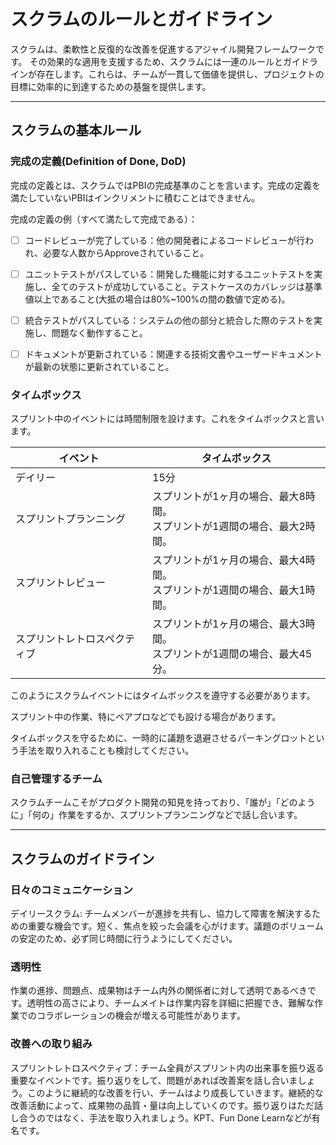# スクラムのルールとガイドライン

スクラムは、柔軟性と反復的な改善を促進するアジャイル開発フレームワークです。
その効果的な適用を支援するため、スクラムには一連のルールとガイドラインが存在します。これらは、チームが一貫して価値を提供し、プロジェクトの目標に効率的に到達するための基盤を提供します。

---

## スクラムの基本ルール

### 完成の定義(Definition of Done, DoD)

完成の定義とは、スクラムではPBIの完成基準のことを言います。完成の定義を満たしていないPBIはインクリメントに積むことはできません。

完成の定義の例（すべて満たして完成である）：
- [ ] コードレビューが完了している：他の開発者によるコードレビューが行われ、必要な人数からApproveされていること。
- [ ] ユニットテストがパスしている：開発した機能に対するユニットテストを実施し、全てのテストが成功していること。テストケースのカバレッジは基準値以上であること(大抵の場合は80%~100%の間の数値で定める)。
- [ ] 統合テストがパスしている：システムの他の部分と統合した際のテストを実施し、問題なく動作すること。
- [ ] ドキュメントが更新されている：関連する技術文書やユーザードキュメントが最新の状態に更新されていること。


### タイムボックス

<!-- スプリントという固定された期間（通常は1〜4週間）で作業を行います。この期間は変更されず、一貫して守られるべきです。 -->

スプリント中のイベントには時間制限を設けます。これをタイムボックスと言います。

|イベント|タイムボックス|
|---|---|
|デイリー|15分|
|スプリントプランニング|スプリントが1ヶ月の場合、最大8時間。<br>スプリントが1週間の場合、最大2時間。|
|スプリントレビュー|スプリントが1ヶ月の場合、最大4時間。<br>スプリントが1週間の場合、最大1時間。|
|スプリントレトロスペクティブ|スプリントが1ヶ月の場合、最大3時間。<br>スプリントが1週間の場合、最大45分。|


このようにスクラムイベントにはタイムボックスを遵守する必要があります。

スプリント中の作業、特にペアプロなどでも設ける場合があります。

タイムボックスを守るために、一時的に議題を退避させるパーキングロットという手法を取り入れることも検討してください。

### 自己管理するチーム

スクラムチームこそがプロダクト開発の知見を持っており、「誰が」「どのように」「何の」作業をするか、スプリントプランニングなどで話し合います。

---

## スクラムのガイドライン

### 日々のコミュニケーション

デイリースクラム: チームメンバーが進捗を共有し、協力して障害を解決するための重要な機会です。短く、焦点を絞った会議を心がけます。議題のボリュームの安定のため、必ず同じ時間に行うようにしてください。

### 透明性

作業の進捗、問題点、成果物はチーム内外の関係者に対して透明であるべきです。透明性の高さにより、チームメイトは作業内容を詳細に把握でき、難解な作業でのコラボレーションの機会が増える可能性があります。

### 改善への取り組み

スプリントレトロスペクティブ：チーム全員がスプリント内の出来事を振り返る重要なイベントです。振り返りをして、問題があれば改善案を話し合いましょう。このように継続的な改善を行い、チームはより成長していきます。継続的な改善活動によって、成果物の品質・量は向上していくのです。振り返りはただ話し合うのではなく、手法を取り入れましょう。KPT、Fun Done Learnなどが有名です。
